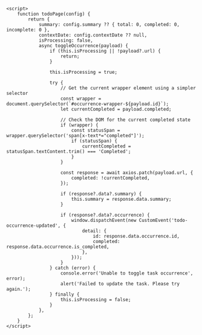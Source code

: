    <script>
        function todoPage(config) {
            return {
                summary: config.summary ?? { total: 0, completed: 0, incomplete: 0 },
                contextDate: config.contextDate ?? null,
                isProcessing: false,
                async toggleOccurrence(payload) {
                    if (this.isProcessing || !payload?.url) {
                        return;
                    }

                    this.isProcessing = true;

                    try {
                        // Get the current wrapper element using a simpler selector
                        const wrapper = document.querySelector(`#occurrence-wrapper-${payload.id}`);
                        let currentCompleted = payload.completed;
                        
                        // Check the DOM for the current completed state
                        if (wrapper) {
                            const statusSpan = wrapper.querySelector('span[x-text*="completed"]');
                            if (statusSpan) {
                                currentCompleted = statusSpan.textContent.trim() === 'Completed';
                            }
                        }

                        const response = await axios.patch(payload.url, {
                            completed: !currentCompleted,
                        });

                        if (response?.data?.summary) {
                            this.summary = response.data.summary;
                        }

                        if (response?.data?.occurrence) {
                            window.dispatchEvent(new CustomEvent('todo-occurrence-updated', {
                                detail: {
                                    id: response.data.occurrence.id,
                                    completed: response.data.occurrence.is_completed,
                                },
                            }));
                        }
                    } catch (error) {
                        console.error('Unable to toggle task occurrence', error);
                        alert('Failed to update the task. Please try again.');
                    } finally {
                        this.isProcessing = false;
                    }
                },
            };
        }
    </script>